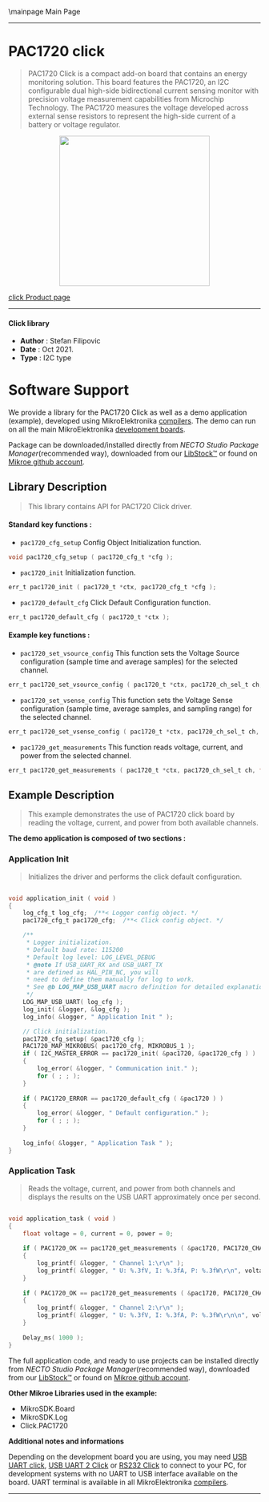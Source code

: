 \mainpage Main Page

---
# PAC1720 click

> PAC1720 Click is a compact add-on board that contains an energy monitoring solution. This board features the PAC1720, an I2C configurable dual high-side bidirectional current sensing monitor with precision voltage measurement capabilities from Microchip Technology. The PAC1720 measures the voltage developed across external sense resistors to represent the high-side current of a battery or voltage regulator.

<p align="center">
  <img src="https://download.mikroe.com/images/click_for_ide/pac1720_click.png" height=300px>
</p>

[click Product page](https://www.mikroe.com/pac1720-click)

---


#### Click library

- **Author**        : Stefan Filipovic
- **Date**          : Oct 2021.
- **Type**          : I2C type


# Software Support

We provide a library for the PAC1720 Click
as well as a demo application (example), developed using MikroElektronika
[compilers](https://www.mikroe.com/necto-studio).
The demo can run on all the main MikroElektronika [development boards](https://www.mikroe.com/development-boards).

Package can be downloaded/installed directly from *NECTO Studio Package Manager*(recommended way), downloaded from our [LibStock&trade;](https://libstock.mikroe.com) or found on [Mikroe github account](https://github.com/MikroElektronika/mikrosdk_click_v2/tree/master/clicks).

## Library Description

> This library contains API for PAC1720 Click driver.

#### Standard key functions :

- `pac1720_cfg_setup` Config Object Initialization function.
```c
void pac1720_cfg_setup ( pac1720_cfg_t *cfg );
```

- `pac1720_init` Initialization function.
```c
err_t pac1720_init ( pac1720_t *ctx, pac1720_cfg_t *cfg );
```

- `pac1720_default_cfg` Click Default Configuration function.
```c
err_t pac1720_default_cfg ( pac1720_t *ctx );
```

#### Example key functions :

- `pac1720_set_vsource_config` This function sets the Voltage Source configuration (sample time and average samples) for the selected channel.
```c
err_t pac1720_set_vsource_config ( pac1720_t *ctx, pac1720_ch_sel_t ch, pac1720_sample_time_t stime, pac1720_avg_t avg );
```

- `pac1720_set_vsense_config` This function sets the Voltage Sense configuration (sample time, average samples, and sampling range) for the selected channel.
```c
err_t pac1720_set_vsense_config ( pac1720_t *ctx, pac1720_ch_sel_t ch, pac1720_sample_time_t stime, pac1720_avg_t avg, pac1720_cs_rng_t cs_rng );
```

- `pac1720_get_measurements` This function reads voltage, current, and power from the selected channel.
```c
err_t pac1720_get_measurements ( pac1720_t *ctx, pac1720_ch_sel_t ch, float *voltage, float *current, float *power );
```

## Example Description

> This example demonstrates the use of PAC1720 click board by reading the voltage, current, and power from both available channels.

**The demo application is composed of two sections :**

### Application Init

> Initializes the driver and performs the click default configuration.

```c

void application_init ( void )
{
    log_cfg_t log_cfg;  /**< Logger config object. */
    pac1720_cfg_t pac1720_cfg;  /**< Click config object. */

    /** 
     * Logger initialization.
     * Default baud rate: 115200
     * Default log level: LOG_LEVEL_DEBUG
     * @note If USB_UART_RX and USB_UART_TX 
     * are defined as HAL_PIN_NC, you will 
     * need to define them manually for log to work. 
     * See @b LOG_MAP_USB_UART macro definition for detailed explanation.
     */
    LOG_MAP_USB_UART( log_cfg );
    log_init( &logger, &log_cfg );
    log_info( &logger, " Application Init " );

    // Click initialization.
    pac1720_cfg_setup( &pac1720_cfg );
    PAC1720_MAP_MIKROBUS( pac1720_cfg, MIKROBUS_1 );
    if ( I2C_MASTER_ERROR == pac1720_init( &pac1720, &pac1720_cfg ) ) 
    {
        log_error( &logger, " Communication init." );
        for ( ; ; );
    }
    
    if ( PAC1720_ERROR == pac1720_default_cfg ( &pac1720 ) )
    {
        log_error( &logger, " Default configuration." );
        for ( ; ; );
    }
    
    log_info( &logger, " Application Task " );
}

```

### Application Task

> Reads the voltage, current, and power from both channels and displays the results on the USB UART approximately once per second.

```c

void application_task ( void )
{
    float voltage = 0, current = 0, power = 0;
    
    if ( PAC1720_OK == pac1720_get_measurements ( &pac1720, PAC1720_CHANNEL_1, &voltage, &current, &power ) )
    {
        log_printf( &logger, " Channel 1:\r\n" );
        log_printf( &logger, " U: %.3fV, I: %.3fA, P: %.3fW\r\n", voltage, current, power );
    }
    
    if ( PAC1720_OK == pac1720_get_measurements ( &pac1720, PAC1720_CHANNEL_2, &voltage, &current, &power ) )
    {
        log_printf( &logger, " Channel 2:\r\n" );
        log_printf( &logger, " U: %.3fV, I: %.3fA, P: %.3fW\r\n\n", voltage, current, power  );
    }
    
    Delay_ms( 1000 );
}

```

The full application code, and ready to use projects can be installed directly from *NECTO Studio Package Manager*(recommended way), downloaded from our [LibStock&trade;](https://libstock.mikroe.com) or found on [Mikroe github account](https://github.com/MikroElektronika/mikrosdk_click_v2/tree/master/clicks).

**Other Mikroe Libraries used in the example:**

- MikroSDK.Board
- MikroSDK.Log
- Click.PAC1720

**Additional notes and informations**

Depending on the development board you are using, you may need
[USB UART click](https://www.mikroe.com/usb-uart-click),
[USB UART 2 Click](https://www.mikroe.com/usb-uart-2-click) or
[RS232 Click](https://www.mikroe.com/rs232-click) to connect to your PC, for
development systems with no UART to USB interface available on the board. UART
terminal is available in all MikroElektronika
[compilers](https://shop.mikroe.com/compilers).

---
